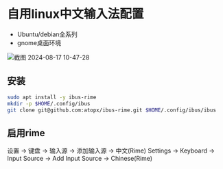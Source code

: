 # 自用linux中文输入法配置

- Ubuntu/debian全系列
- gnome桌面环境

![截图 2024-08-17 10-47-28](https://github.com/user-attachments/assets/b429da78-da6a-4a95-a5cb-7f951e00b855)


## 安装

```bash
sudo apt install -y ibus-rime
mkdir -p $HOME/.config/ibus
git clone git@github.com:atopx/ibus-rime.git $HOME/.config/ibus/ibus
```

## 启用rime

设置 -> 键盘 -> 输入源 -> 添加输入源 -> 中文(Rime)
Settings -> Keyboard -> Input Source -> Add Input Source -> Chinese(Rime)
